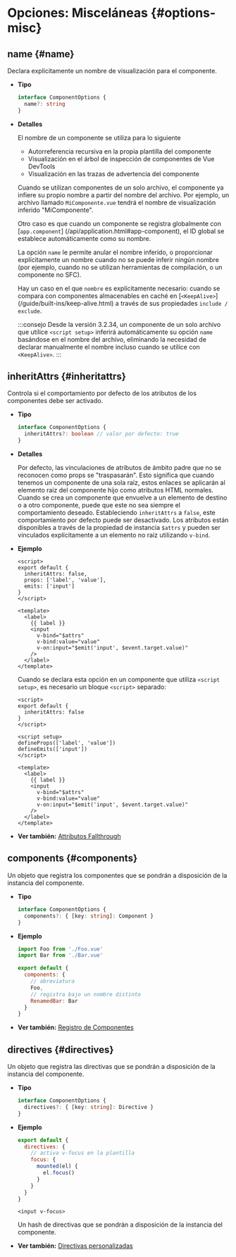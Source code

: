 # Opciones: Misceláneas {#options-misc}

## name {#name}

Declara explícitamente un nombre de visualización para el componente.

- **Tipo**

  ```ts
  interface ComponentOptions {
    name?: string
  }
  ```

- **Detalles**

  El nombre de un componente se utiliza para lo siguiente

  - Autorreferencia recursiva en la propia plantilla del componente
  - Visualización en el árbol de inspección de componentes de Vue DevTools
  - Visualización en las trazas de advertencia del componente

  Cuando se utilizan componentes de un solo archivo, el componente ya infiere su propio nombre a partir del nombre del archivo. Por ejemplo, un archivo llamado `MiComponente.vue` tendrá el nombre de visualización inferido "MiComponente".

  Otro caso es que cuando un componente se registra globalmente con [`app.component`] (/api/application.html#app-component), el ID global se establece automáticamente como su nombre.

  La opción `name` le permite anular el nombre inferido, o proporcionar explícitamente un nombre cuando no se puede inferir ningún nombre (por ejemplo, cuando no se utilizan herramientas de compilación, o un componente no SFC).

  Hay un caso en el que `nombre` es explícitamente necesario: cuando se compara con componentes almacenables en caché en [`<KeepAlive>`] (/guide/built-ins/keep-alive.html) a través de sus propiedades `include / exclude`.

  :::consejo
  Desde la versión 3.2.34, un componente de un solo archivo que utilice `<script setup>` inferirá automáticamente su opción `name` basándose en el nombre del archivo, eliminando la necesidad de declarar manualmente el nombre incluso cuando se utilice con `<KeepAlive>`.
  :::

## inheritAttrs {#inheritattrs}

Controla si el comportamiento por defecto de los atributos de los componentes debe ser activado.

- **Tipo**

  ```ts
  interface ComponentOptions {
    inheritAttrs?: boolean // valor por defecto: true
  }
  ```

- **Detalles**

  Por defecto, las vinculaciones de atributos de ámbito padre que no se reconocen como props se "traspasarán". Esto significa que cuando tenemos un componente de una sola raíz, estos enlaces se aplicarán al elemento raíz del componente hijo como atributos HTML normales. Cuando se crea un componente que envuelve a un elemento de destino o a otro componente, puede que este no sea siempre el comportamiento deseado. Estableciendo `inheritAttrs` a `false`, este comportamiento por defecto puede ser desactivado. Los atributos están disponibles a través de la propiedad de instancia `$attrs` y pueden ser vinculados explícitamente a un elemento no raíz utilizando `v-bind`.

- **Ejemplo**

  <div class="options-api">

  ```vue
  <script>
  export default {
    inheritAttrs: false,
    props: ['label', 'value'],
    emits: ['input']
  }
  </script>

  <template>
    <label>
      {{ label }}
      <input
        v-bind="$attrs"
        v-bind:value="value"
        v-on:input="$emit('input', $event.target.value)"
      />
    </label>
  </template>
  ```

  </div>
  <div class="composition-api">

  Cuando se declara esta opción en un componente que utiliza `<script setup>`, es necesario un bloque `<script>` separado:

  ```vue
  <script>
  export default {
    inheritAttrs: false
  }
  </script>

  <script setup>
  defineProps(['label', 'value'])
  defineEmits(['input'])
  </script>

  <template>
    <label>
      {{ label }}
      <input
        v-bind="$attrs"
        v-bind:value="value"
        v-on:input="$emit('input', $event.target.value)"
      />
    </label>
  </template>
  ```

  </div>

- **Ver también:** [Attributos Fallthrough](/guide/components/attrs.html)

## components {#components}

Un objeto que registra los componentes que se pondrán a disposición de la instancia del componente.

- **Tipo**

  ```ts
  interface ComponentOptions {
    components?: { [key: string]: Component }
  }
  ```

- **Ejemplo**

  ```js
  import Foo from './Foo.vue'
  import Bar from './Bar.vue'

  export default {
    components: {
      // abreviatura
      Foo,
      // registra bajo un nombre distinto
      RenamedBar: Bar
    }
  }
  ```

- **Ver también:** [Registro de Componentes](/guide/components/registration.html)

## directives {#directives}

Un objeto que registra las directivas que se pondrán a disposición de la instancia del componente.

- **Tipo**

  ```ts
  interface ComponentOptions {
    directives?: { [key: string]: Directive }
  }
  ```

- **Ejemplo**

  ```js
  export default {
    directives: {
      // activa v-focus en la plantilla
      focus: {
        mounted(el) {
          el.focus()
        }
      }
    }
  }
  ```

  ```vue-html
  <input v-focus>
  ```

  Un hash de directivas que se pondrán a disposición de la instancia del componente.

- **Ver también:** [Directivas personalizadas](/guide/reusability/custom-directives.html)
